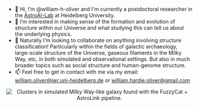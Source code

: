 - 👋 Hi, I’m @william-h-oliver and I'm currently a postdoctoral researcher in the [AstroAI-Lab](https://astroai-lab.de/) at Heidelberg University.
- 👀 I’m interested in making sense of the formation and evolution of structure within our Universe and what studying this can tell us about the underlying physics.
- 🌱 Naturally I’m looking to collaborate on anything involving structure classification! Particularly within the fields of galactic archaeology, large-scale structure of the Universe, gaseous filaments in the Milky Way, etc, in both simulated and observational settings. But also in much broader topics such as social structure and human-genome structure.
- 📫 Feel free to get in contact with me via my email: [william.oliver@iwr.uni-heidelberg.de](mailto:william.oliver@iwr.uni-heidelberg.de) or [william.hardie.oliver@gmail.com](mailto:william.hardie.oliver@gmail.com)

<p align="center">
  <img src="https://github.com/william-h-oliver/william-h-oliver/blob/main/g2.79e12_fuzzycat_and_astrolink.gif" alt="Clusters in simulated Milky Way-like galaxy found with the FuzzyCat + AstroLink pipeline."/>
</p>
